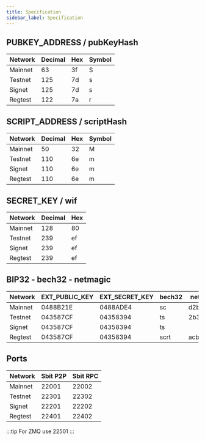 ```yaml
---
title: Specification
sidebar_label: Specification
---
```


## PUBKEY_ADDRESS / pubKeyHash
| Network  | Decimal      | Hex      | Symbol    |
|----------|--------------|----------|-----------|
| Mainnet  | 63           | 3f       | S         |
| Testnet  | 125          | 7d       | s         |
| Signet   | 125          | 7d       | s         |
| Regtest  | 122          | 7a       | r         |


## SCRIPT_ADDRESS / scriptHash
| Network | Decimal      | Hex      | Symbol         |
|---------|--------------|----------|----------------|
| Mainnet | 50           | 32       | M              |
| Testnet | 110          | 6e       | m              |
| Signet  | 110          | 6e       | m              |
| Regtest | 110          | 6e       | m              |


## SECRET_KEY / wif
| Network | Decimal      | Hex      |
|---------|--------------|----------|
| Mainnet | 128          | 80       |
| Testnet | 239          | ef       |
| Signet  | 239          | ef       |
| Regtest | 239          | ef       |


## BIP32 - bech32 - netmagic
| Network  | EXT_PUBLIC_KEY | EXT_SECRET_KEY | bech32   | netmagic |
|----------|----------------|----------------|----------|----------|
| Mainnet  | 0488B21E       | 0488ADE4       | sc       | d2b1c5a4 |
| Testnet  | 043587CF       | 04358394       | ts       | 2b335671 |
| Signet   | 043587CF       | 04358394       | ts       |          |
| Regtest  | 043587CF       | 04358394       | scrt     | acb3d41e |


## Ports
| Network | Sbit P2P | Sbit RPC |
|---------|----------|----------|
| Mainnet | 22001    | 22002    |
| Testnet | 22301    | 22302    |
| Signet  | 22201    | 22202    |
| Regtest | 22401    | 22402    |

:::tip
For ZMQ use 22501 
:::

